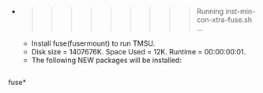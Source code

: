 * >>>>>>>>> Running inst-min-con-xtra-fuse.sh ...
  * Install fuse(fusermount) to run TMSU.
  * Disk size = 1407676K. Space Used = 12K. Runtime = 00:00:00:01.
  * The following NEW packages will be installed:
  ```bash
fuse*
  ```
